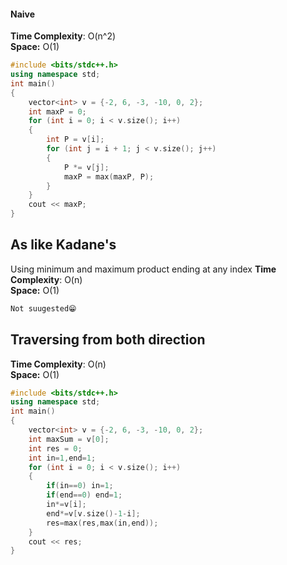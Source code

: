 
#### Naive

****Time Complexity****: O(n^2)  
****Space:**** O(1)
```cpp
#include <bits/stdc++.h>
using namespace std;
int main()
{
    vector<int> v = {-2, 6, -3, -10, 0, 2};
    int maxP = 0;
    for (int i = 0; i < v.size(); i++)
    {
        int P = v[i];
        for (int j = i + 1; j < v.size(); j++)
        {
            P *= v[j];
            maxP = max(maxP, P);
        }
    }
    cout << maxP;
}
```

## As like Kadane's

Using minimum and maximum product ending at any index
****Time Complexity****: O(n)  
****Space:**** O(1)
```cpp
Not suugested😁
```

## Traversing from both direction

****Time Complexity****: O(n)  
****Space:**** O(1)
```cpp
#include <bits/stdc++.h>
using namespace std;
int main()
{
    vector<int> v = {-2, 6, -3, -10, 0, 2};
    int maxSum = v[0];
    int res = 0;
    int in=1,end=1;
    for (int i = 0; i < v.size(); i++)
    {
        if(in==0) in=1;
        if(end==0) end=1;
        in*=v[i];
        end*=v[v.size()-1-i];
        res=max(res,max(in,end));
    }
    cout << res;
}
```